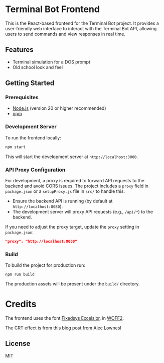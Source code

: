 # Terminal Bot Frontend

This is the React-based frontend for the Terminal Bot project. It provides a user-friendly web interface to interact with the Terminal Bot API, allowing users to send commands and view responses in real time.

## Features

- Terminal simulation for a DOS prompt
- Old school look and feel

## Getting Started

### Prerequisites

- [Node.js](https://nodejs.org/) (version 20 or higher recommended)
- [npm](https://www.npmjs.com/)

### Development Server

To run the frontend locally:

```bash
npm start
```

This will start the development server at `http://localhost:3000`.

### API Proxy Configuration

For development, a proxy is required to forward API requests to the backend and avoid CORS issues. The project includes a `proxy` field in `package.json` or a `setupProxy.js` file in `src/` to handle this.

- Ensure the backend API is running (by default at `http://localhost:8080`).
- The development server will proxy API requests (e.g., `/api/*`) to the backend.

If you need to adjust the proxy target, update the `proxy` setting in `package.json`:

```json
"proxy": "http://localhost:8080"
```

### Build

To build the project for production run:

```shell
npm run build
```

The production assets will be present under the `build/` directory.

# Credits

The frontend uses the font [Fixedsys Excelsior](https://github.com/MARTYR-X-LTD/fixedsys-excelsior), in [WOFF2](https://en.wikipedia.org/wiki/Web_Open_Font_Format).

The CRT effect is from [this blog post from Alec Lownes](https://aleclownes.com/2017/02/01/crt-display.html)l

## License

MIT
